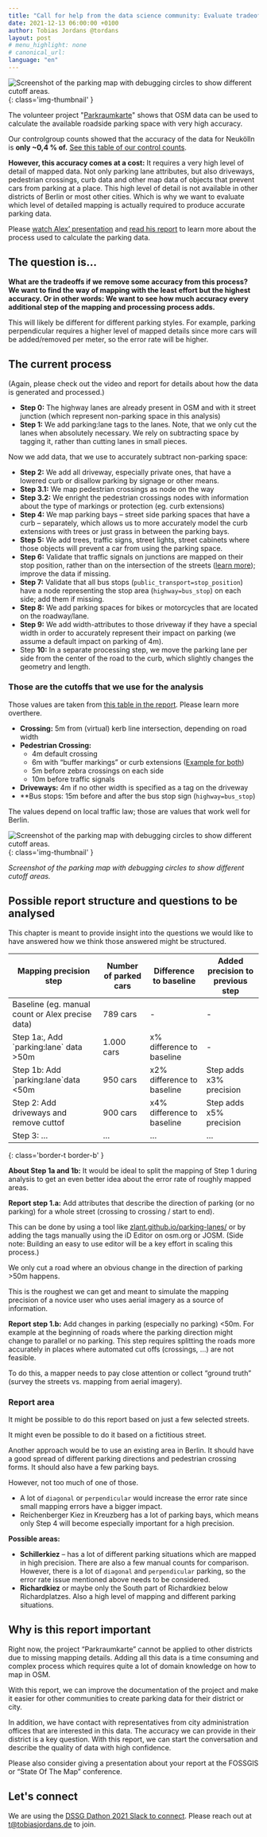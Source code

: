 ```yaml
---
title: "Call for help from the data science community: Evaluate tradeoffs in data quality for mapping parking data in OSM"
date: 2021-12-13 06:00:00 +0100
author: Tobias Jordans @tordans
layout: post
# menu_highlight: none
# canonical_url:
language: "en"
---
```


![Screenshot of the parking map with debugging circles to show different cutoff areas.](../images/posts/parkstreifen-generieren.png){: class='img-thumbnail' }

The volunteer project "[Parkraumkarte](https://supaplexosm.github.io/strassenraumkarte-neukoelln/?map=parkingmap#17/52.47379/13.44164)" shows that OSM data can be used to calculate the available roadside parking space with very high accuracy.

Our controlgroup counts showed that the accuracy of the data for Neukölln is **only ~0,4 % of.** [See this table of our control counts](https://supaplexosm.github.io/strassenraumkarte-neukoelln/parkraumkarte/report#anhang-b-vergleich-interpolierter-und-gez%C3%A4hlter-stellpl%C3%A4tze-stra%C3%9Fenparken).

**However, this accuracy comes at a cost:** It requires a very high level of detail of mapped data. Not only parking lane attributes, but also driveways, pedestrian crossings, curb data and other map data of objects that prevent cars from parking at a place. This high level of detail is not available in other districts of Berlin or most other cities. Which is why we want to evaluate which level of detailed mapping is actually required to produce accurate parking data.

Please [watch Alex’ presentation](https://supaplexosm.github.io/strassenraumkarte-neukoelln/posts/2021-06-08-vortrag-fossgis) and [read his report](https://supaplexosm.github.io/strassenraumkarte-neukoelln/parkraumkarte/report) to learn more about the process used to calculate the parking data.

## The question is…

**What are the tradeoffs if we remove some accuracy from this process? We want to find the way of mapping with the least effort but the highest accuracy. Or in other words: We want to see how much accuracy every additional step of the mapping and processing process adds.**

This will likely be different for different parking styles. For example, parking perpendicular requires a higher level of mapped details since more cars will be added/removed per meter, so the error rate will be higher.

## The current process

(Again, please check out the video and report for details about how the data is generated and processed.)

- **Step 0:** The highway lanes are already present in OSM and with it street junction (which represent non-parking space in this analysis)
- **Step 1:** We add parking:lane tags to the lanes. Note, that we only cut the lanes when absolutely necessary. We rely on subtracting space by tagging it, rather than cutting lanes in small pieces.

Now we add data, that we use to accurately subtract non-parking space:

- **Step 2:** We add all driveway, especially private ones, that have a lowered curb or disallow parking by signage or other means.
- **Step 3.1:** We map pedestrian crossings as node on the way
- **Step 3.2:** We enright the pedestrian crossings nodes with information about the type of markings or protection (eg. curb extensions)
- **Step 4:** We map parking bays – street side parking spaces that have a curb – separately, which allows us to more accurately model the curb extensions with trees or just grass in between the parking bays.
- **Step 5:** We add trees, traffic signs, street lights, street cabinets where those objects will prevent a car from using the parking space.
- **Step 6:** Validate that traffic signals on junctions are mapped on their stop position, rather than on the intersection of the streets ([learn more](https://wiki.openstreetmap.org/wiki/DE:Tag:highway%3Dtraffic_signals)); improve the data if missing.
- **Step 7:** Validate that all bus stops (`public_transport=stop_position`) have a node representing the stop area (`highway=bus_stop`) on each side; add them if missing.
- **Step 8:** We add parking spaces for bikes or motorcycles that are located on the roadway/lane.
- **Step 9:** We add width-attributes to those driveway if they have a special width in order to accurately represent their impact on parking (we assume a default impact on parking of 4m).
- Step **10:** In a separate processing step, we move the parking lane per side from the center of the road to the curb, which slightly changes the geometry and length.

### Those are the cutoffs that we use for the analysis

Those values are taken from [this table in the report](https://supaplexosm.github.io/strassenraumkarte-neukoelln/parkraumkarte/report#24-datenverarbeitung-zur-modellierung-des-stra%C3%9Fenparkens). Please learn more overthere.

- **Crossing:** 5m from (virtual) kerb line intersection, depending on road width
- **Pedestrian Crossing:**
  - 4m default crossing
  - 6m with “buffer markings” or curb extensions ([Example for both](https://supaplexosm.github.io/strassenraumkarte-neukoelln/?map=micromap#20/52.48057/13.43204))
  - 5m before zebra crossings on each side
  - 10m before traffic signals
- **Driveways:** 4m if no other width is specified as a tag on the driveway
- **Bus stops: 15m before and after the bus stop sign (`highway=bus_stop`)

The values depend on local traffic law; those are values that work well for Berlin.

![Screenshot of the parking map with debugging circles to show different cutoff areas.](../images/posts/parkstreifen-generieren.png){: class='img-thumbnail' }

_Screenshot of the parking map with debugging circles to show different cutoff areas._

## Possible report structure and questions to be analysed

This chapter is meant to provide insight into the questions we would like to have answered how we think those answered might be structured.

| Mapping precision step                           | Number of parked cars | Difference to baseline     | Added precision to previous step |
| ------------------------------------------------ | --------------------- | -------------------------- | -------------------------------- |
| Baseline (eg. manual count or Alex precise data) | 789 cars              | \-                         | \-                               |
| Step 1a:, Add \`parking:lane\` data >50m         | 1.000 cars            | x% difference to baseline  | \-                               |
| Step 1b: Add \`parking:lane\`data <50m           | 950 cars              | x2% difference to baseline | Step adds x3% precision          |
| Step 2: Add driveways and remove cuttof          | 900 cars              | x4% difference to baseline | Step adds x5% precision          |
| Step 3: …                                        | …                     | …                          | …                                |
{: class='border-t border-b' }

**About Step 1a and 1b:** It would be ideal to split the mapping of Step 1 during analysis to get an even better idea about the error rate of roughly mapped areas.

**Report step 1.a:** Add attributes that describe the direction of parking (or no parking) for a whole street (crossing to crossing / start to end).

This can be done by using a tool like [zlant.github.io/parking-lanes/](https://zlant.github.io/parking-lanes/#17/52.47906/13.42876) or by adding the tags manually using the iD Editor on osm.org or JOSM. (Side note: Building an easy to use editor will be a key effort in scaling this process.)

We only cut a road where an obvious change in the direction of parking >50m happens.

This is the roughest we can get and meant to simulate the mapping precision of a novice user who uses aerial imagery as a source of information.

**Report step 1.b:** Add changes in parking (especially no parking) <50m. For example at the beginning of roads where the parking direction might change to parallel or no parking. This step requires splitting the roads more accurately in places where automated cut offs (crossings, …) are not feasible.

To do this, a mapper needs to pay close attention or collect “ground truth” (survey the streets vs. mapping from aerial imagery).

### Report area

It might be possible to do this report based on just a few selected streets.

It might even be possible to do it based on a fictitious street.

Another approach would be to use an existing area in Berlin. It should have a good spread of different parking directions and pedestrian crossing forms. It should also have a few parking bays.

However, not too much of one of those.
- A lot of `diagonal` or `perpendicular` would increase the error rate since small mapping errors have a bigger impact.
- Reichenberger Kiez in Kreuzberg has a lot of parking bays, which means only Step 4 will become especially important for a high precision.

**Possible areas:**

- **Schillerkiez** – has a lot of different parking situations which are mapped in high precision. There are also a few manual counts for comparison. However, there is a lot of `diagonal` and `perpendicular` parking, so the error rate issue mentioned above needs to be considered.
- **Richardkiez** or maybe only the South part of Richardkiez below Richardplatzes. Also a high level of mapping and different parking situations.

## Why is this report important

Right now, the project “Parkraumkarte” cannot be applied to other districts due to missing mapping details. Adding all this data is a time consuming and complex process which requires quite a lot of domain knowledge on how to map in OSM.

With this report, we can improve the documentation of the project and make it easier for other communities to create parking data for their district or city.

In addition, we have contact with representatives from city administration offices that are interested in this data. The accuracy we can provide in their district is a key question. With this report, we can start the conversation and describe the quality of data with high confidence.

Please also consider giving a presentation about your report at the FOSSGIS or “State Of The Map” conference.

## Let's connect

We are using the [DSSG Dathon 2021 Slack to connect](https://dssgdatathon2021.slack.com/archives/C02KRJGTFGF). Please reach out at [t@tobiasjordans.de](mailto:t@tobiasjordans.de) to join.
